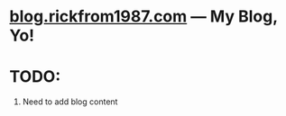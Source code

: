 [blog.rickfrom1987.com](blog.rickfrom1987.com/) — My Blog, Yo!
==================================================

TODO:
==================================================

1. Need to add blog content